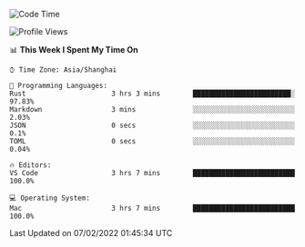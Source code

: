 <!--START_SECTION:waka-->
![Code Time](http://img.shields.io/badge/Code%20Time-969%20hrs%2018%20mins-blue)

![Profile Views](http://img.shields.io/badge/Profile%20Views-18-blue)

📊 **This Week I Spent My Time On** 

```text
⌚︎ Time Zone: Asia/Shanghai

💬 Programming Languages: 
Rust                     3 hrs 3 mins        ████████████████████████░   97.83% 
Markdown                 3 mins              ░░░░░░░░░░░░░░░░░░░░░░░░░   2.03% 
JSON                     0 secs              ░░░░░░░░░░░░░░░░░░░░░░░░░   0.1% 
TOML                     0 secs              ░░░░░░░░░░░░░░░░░░░░░░░░░   0.04%

🔥 Editors: 
VS Code                  3 hrs 7 mins        █████████████████████████   100.0%

💻 Operating System: 
Mac                      3 hrs 7 mins        █████████████████████████   100.0%

```


 Last Updated on 07/02/2022 01:45:34 UTC
<!--END_SECTION:waka-->
